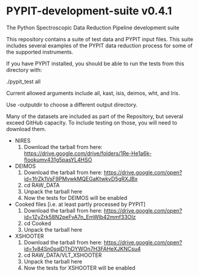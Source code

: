 # PYPIT-development-suite v0.4.1

The Python Spectroscopic Data Reduction Pipeline development suite

This repository contains a suite of test data and PYPIT input files. 
This suite includes several examples of the PYPIT data reduction process 
for some of the supported instruments.

If you have PYPIT installed, you should be able to run
the tests from this directory with:

./pypit_test all

Current allowed arguments include all, kast, isis, deimos, wht, and lris.

Use -outputdir to choose a different output directory.

Many of the datasets are included as part of the Repository,
but several exceed GitHub capacity.  To include testing on
those, you will need to download them.

* NIRES
    1. Download the tarball from here: https://drive.google.com/drive/folders/1Re-He1a6k-flookumv431g5pasYL4HSO
* DEIMOS
    1. Download the tarball from here: https://drive.google.com/open?id=1frZk1VsF9PMvwkMQEGaKtwkvD5gRXJBx
    1. cd RAW_DATA
    1. Unpack the tarball here
    1. Now the tests for DEIMOS will be enabled
* Cooked files [i.e. at least partly processed by PYPIT]
    1. Download the tarball from here: https://drive.google.com/open?id=1ZyZrk58N2peFvA7n_EmWIb42mmf33OIz
    1. cd Cooked
    1. Unpack the tarball here
* XSHOOTER
    1. Download the tarball from here: https://drive.google.com/open?id=1v84Sn0sqlDThDYWOn7H3FAHeXJKNCsu4
    1. cd RAW_DATA/VLT_XSHOOTER
    1. Unpack the tarball here
    1. Now the tests for XSHOOTER will be enabled


